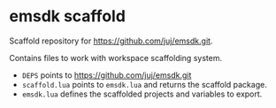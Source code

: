 # emsdk scaffold

Scaffold repository for https://github.com/juj/emsdk.git.

Contains files to work with workspace scaffolding system.

- `DEPS` points to https://github.com/juj/emsdk.git
- `scaffold.lua` points to `emsdk.lua` and returns the scaffold package.
- `emsdk.lua` defines the scaffolded projects and variables to export.
